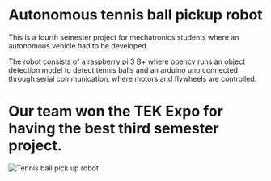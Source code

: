 # Autonomous tennis ball pickup robot
This is a fourth semester project for mechatronics students where an autonomous vehicle had to be developed.

The robot consists of a raspberry pi 3 B+ where opencv runs an object detection model to detect tennis balls and an arduino uno connected through serial communication, where motors and flywheels are controlled.

# Our team won the TEK Expo for having the best third semester project.

![Tennis ball pick up robot](img/TBP_robot.HEIC)

